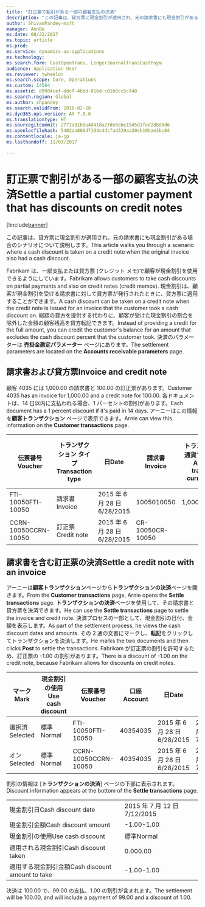 ```yaml
---
title: "訂正票で割引がある一部の顧客支払の決済"
description: "この記事は、貸方票に現金割引が適用され、元の請求書にも現金割引がある場合のシナリオについて説明します。"
author: ShivamPandey-msft
manager: AnnBe
ms.date: 08/22/2017
ms.topic: article
ms.prod: 
ms.service: dynamics-ax-applications
ms.technology: 
ms.search.form: CustOpenTrans, LedgerJournalTransCustPaym
audience: Application User
ms.reviewer: twheeloc
ms.search.scope: Core, Operations
ms.custom: 14564
ms.assetid: d9984cef-ddcf-46bd-816d-c01b8cc5cf48
ms.search.region: Global
ms.author: shpandey
ms.search.validFrom: 2016-02-28
ms.dyn365.ops.version: AX 7.0.0
ms.translationtype: HT
ms.sourcegitcommit: 2771a31b5a4d418a27de0ebe1945d1fed2d8d6d6
ms.openlocfilehash: 5402aa886d7194c4dcfad329aa30eb19bae3bc84
ms.contentlocale: ja-jp
ms.lasthandoff: 11/03/2017

---
```


# <a name="settle-a-partial-customer-payment-that-has-discounts-on-credit-notes"></a><span data-ttu-id="e04da-103">訂正票で割引がある一部の顧客支払の決済</span><span class="sxs-lookup"><span data-stu-id="e04da-103">Settle a partial customer payment that has discounts on credit notes</span></span>

[!include[banner](../includes/banner.md)]


<span data-ttu-id="e04da-104">この記事は、貸方票に現金割引が適用され、元の請求書にも現金割引がある場合のシナリオについて説明します。</span><span class="sxs-lookup"><span data-stu-id="e04da-104">This article walks you through a scenario where a cash discount is taken on a credit note when the original invoice also had a cash discount.</span></span> 

<span data-ttu-id="e04da-105">Fabrikam は、一部支払または貸方票 (クレジット メモ)で顧客が現金割引を使用できるようにしています。</span><span class="sxs-lookup"><span data-stu-id="e04da-105">Fabrikam allows customers to take cash discounts on partial payments and also on credit notes (credit memos).</span></span> <span data-ttu-id="e04da-106">現金割引は、顧客が現金割引を受ける請求書に対して貸方票が発行されたときに、貸方票に適用することができます。</span><span class="sxs-lookup"><span data-stu-id="e04da-106">A cash discount can be taken on a credit note when the credit note is issued for an invoice that the customer took a cash discount on.</span></span> <span data-ttu-id="e04da-107">総額の貸方を提供する代わりに、顧客が受けた現金割引の割合を除外した金額の顧客残高を貸方転記できます。</span><span class="sxs-lookup"><span data-stu-id="e04da-107">Instead of providing a credit for the full amount, you can credit the customer's balance for an amount that excludes the cash discount percent that the customer took.</span></span> <span data-ttu-id="e04da-108">決済のパラメーターは **売掛金勘定パラメーター** ページにあります。</span><span class="sxs-lookup"><span data-stu-id="e04da-108">The settlement parameters are located on the **Accounts receivable parameters** page.</span></span>

## <a name="invoice-and-credit-note"></a><span data-ttu-id="e04da-109">請求書および貸方票</span><span class="sxs-lookup"><span data-stu-id="e04da-109">Invoice and credit note</span></span>
<span data-ttu-id="e04da-110">顧客 4035 には 1,000.00 の請求書と 100.00 の訂正票があります。</span><span class="sxs-lookup"><span data-stu-id="e04da-110">Customer 4035 has an invoice for 1,000.00 and a credit note for 100.00.</span></span> <span data-ttu-id="e04da-111">各ドキュメントは、14 日以内に支払われる場合、1 パーセントの割引があります。</span><span class="sxs-lookup"><span data-stu-id="e04da-111">Each document has a 1 percent discount if it's paid in 14 days.</span></span> <span data-ttu-id="e04da-112">アーニーはこの情報を**顧客トランザクション** ページで表示できます。</span><span class="sxs-lookup"><span data-stu-id="e04da-112">Arnie can view this information on the **Customer transactions** page.</span></span>

| <span data-ttu-id="e04da-113">伝票番号</span><span class="sxs-lookup"><span data-stu-id="e04da-113">Voucher</span></span>    | <span data-ttu-id="e04da-114">トランザクション タイプ</span><span class="sxs-lookup"><span data-stu-id="e04da-114">Transaction type</span></span> | <span data-ttu-id="e04da-115">日</span><span class="sxs-lookup"><span data-stu-id="e04da-115">Date</span></span>      | <span data-ttu-id="e04da-116">請求書</span><span class="sxs-lookup"><span data-stu-id="e04da-116">Invoice</span></span>  | <span data-ttu-id="e04da-117">トランザクション通貨での借方金額</span><span class="sxs-lookup"><span data-stu-id="e04da-117">Amount in transaction currency debit</span></span> | <span data-ttu-id="e04da-118">トランザクション通貨での貸方金額</span><span class="sxs-lookup"><span data-stu-id="e04da-118">Amount in transaction currency credit</span></span> | <span data-ttu-id="e04da-119">残高</span><span class="sxs-lookup"><span data-stu-id="e04da-119">Balance</span></span>  | <span data-ttu-id="e04da-120">通貨</span><span class="sxs-lookup"><span data-stu-id="e04da-120">Currency</span></span> |
|------------|------------------|-----------|----------|--------------------------------------|---------------------------------------|----------|----------|
| <span data-ttu-id="e04da-121">FTI-10050</span><span class="sxs-lookup"><span data-stu-id="e04da-121">FTI-10050</span></span>  | <span data-ttu-id="e04da-122">請求書</span><span class="sxs-lookup"><span data-stu-id="e04da-122">Invoice</span></span>          | <span data-ttu-id="e04da-123">2015 年 6 月 28 日</span><span class="sxs-lookup"><span data-stu-id="e04da-123">6/28/2015</span></span> | <span data-ttu-id="e04da-124">10050</span><span class="sxs-lookup"><span data-stu-id="e04da-124">10050</span></span>    | <span data-ttu-id="e04da-125">1,000.00</span><span class="sxs-lookup"><span data-stu-id="e04da-125">1,000.00</span></span>                             |                                       | <span data-ttu-id="e04da-126">1,000.00</span><span class="sxs-lookup"><span data-stu-id="e04da-126">1,000.00</span></span> | <span data-ttu-id="e04da-127">USD</span><span class="sxs-lookup"><span data-stu-id="e04da-127">USD</span></span>      |
| <span data-ttu-id="e04da-128">CCRN-10050</span><span class="sxs-lookup"><span data-stu-id="e04da-128">CCRN-10050</span></span> | <span data-ttu-id="e04da-129">訂正票</span><span class="sxs-lookup"><span data-stu-id="e04da-129">Credit note</span></span>      | <span data-ttu-id="e04da-130">2015 年 6 月 28 日</span><span class="sxs-lookup"><span data-stu-id="e04da-130">6/28/2015</span></span> | <span data-ttu-id="e04da-131">CR-10050</span><span class="sxs-lookup"><span data-stu-id="e04da-131">CR-10050</span></span> |                                      | <span data-ttu-id="e04da-132">100.00</span><span class="sxs-lookup"><span data-stu-id="e04da-132">100.00</span></span>                                | <span data-ttu-id="e04da-133">-100.00</span><span class="sxs-lookup"><span data-stu-id="e04da-133">-100.00</span></span>  | <span data-ttu-id="e04da-134">USD</span><span class="sxs-lookup"><span data-stu-id="e04da-134">USD</span></span>      |

## <a name="settle-a-credit-note-with-an-invoice"></a><span data-ttu-id="e04da-135">請求書を含む訂正票の決済</span><span class="sxs-lookup"><span data-stu-id="e04da-135">Settle a credit note with an invoice</span></span>
<span data-ttu-id="e04da-136">アーニーは**顧客トランザクション**ページから**トランザクションの決済**ページを開きます。</span><span class="sxs-lookup"><span data-stu-id="e04da-136">From the **Customer transactions** page, Arnie opens the **Settle transactions** page.</span></span> <span data-ttu-id="e04da-137">**トランザクションの決済**ページを使用して、その請求書と貸方票を決済できます。</span><span class="sxs-lookup"><span data-stu-id="e04da-137">He can use the **Settle transactions** page to settle the invoice and credit note.</span></span> <span data-ttu-id="e04da-138">決済プロセスの一部として、現金割引の日付、金額を表示します。</span><span class="sxs-lookup"><span data-stu-id="e04da-138">As part of the settlement process, he views the cash discount dates and amounts.</span></span> <span data-ttu-id="e04da-139">その 2 通の文書にマークし、**転記**をクリックしてトランザクションを決済します。</span><span class="sxs-lookup"><span data-stu-id="e04da-139">He marks the two documents and then clicks **Post** to settle the transactions.</span></span> <span data-ttu-id="e04da-140">Fabrikam が訂正票の割引を許可するため、訂正票の -1.00 の割引があります。</span><span class="sxs-lookup"><span data-stu-id="e04da-140">There is a discount of -1.00 on the credit note, because Fabrikam allows for discounts on credit notes.</span></span>

| <span data-ttu-id="e04da-141">マーク</span><span class="sxs-lookup"><span data-stu-id="e04da-141">Mark</span></span>     | <span data-ttu-id="e04da-142">現金割引の使用</span><span class="sxs-lookup"><span data-stu-id="e04da-142">Use cash discount</span></span> | <span data-ttu-id="e04da-143">伝票番号</span><span class="sxs-lookup"><span data-stu-id="e04da-143">Voucher</span></span>    | <span data-ttu-id="e04da-144">口座</span><span class="sxs-lookup"><span data-stu-id="e04da-144">Account</span></span> | <span data-ttu-id="e04da-145">日</span><span class="sxs-lookup"><span data-stu-id="e04da-145">Date</span></span>      | <span data-ttu-id="e04da-146">期日</span><span class="sxs-lookup"><span data-stu-id="e04da-146">Due date</span></span>  | <span data-ttu-id="e04da-147">請求書</span><span class="sxs-lookup"><span data-stu-id="e04da-147">Invoice</span></span>  | <span data-ttu-id="e04da-148">トランザクション通貨の金額</span><span class="sxs-lookup"><span data-stu-id="e04da-148">Amount in transaction currency</span></span> | <span data-ttu-id="e04da-149">通貨</span><span class="sxs-lookup"><span data-stu-id="e04da-149">Currency</span></span> | <span data-ttu-id="e04da-150">決済金額</span><span class="sxs-lookup"><span data-stu-id="e04da-150">Amount to settle</span></span> |
|----------|-------------------|------------|---------|-----------|-----------|----------|--------------------------------|----------|------------------|
| <span data-ttu-id="e04da-151">選択済</span><span class="sxs-lookup"><span data-stu-id="e04da-151">Selected</span></span> | <span data-ttu-id="e04da-152">標準</span><span class="sxs-lookup"><span data-stu-id="e04da-152">Normal</span></span>            | <span data-ttu-id="e04da-153">FTI-10050</span><span class="sxs-lookup"><span data-stu-id="e04da-153">FTI-10050</span></span>  | <span data-ttu-id="e04da-154">4035</span><span class="sxs-lookup"><span data-stu-id="e04da-154">4035</span></span>    | <span data-ttu-id="e04da-155">2015 年 6 月 28 日</span><span class="sxs-lookup"><span data-stu-id="e04da-155">6/28/2015</span></span> | <span data-ttu-id="e04da-156">2015 年 7 月 28 日</span><span class="sxs-lookup"><span data-stu-id="e04da-156">7/28/2015</span></span> | <span data-ttu-id="e04da-157">10050</span><span class="sxs-lookup"><span data-stu-id="e04da-157">10050</span></span>    | <span data-ttu-id="e04da-158">1,000.00</span><span class="sxs-lookup"><span data-stu-id="e04da-158">1,000.00</span></span>                       | <span data-ttu-id="e04da-159">USD</span><span class="sxs-lookup"><span data-stu-id="e04da-159">USD</span></span>      | <span data-ttu-id="e04da-160">990.00</span><span class="sxs-lookup"><span data-stu-id="e04da-160">990.00</span></span>           |
| <span data-ttu-id="e04da-161">オン</span><span class="sxs-lookup"><span data-stu-id="e04da-161">Selected</span></span> | <span data-ttu-id="e04da-162">標準</span><span class="sxs-lookup"><span data-stu-id="e04da-162">Normal</span></span>            | <span data-ttu-id="e04da-163">CCRN-10050</span><span class="sxs-lookup"><span data-stu-id="e04da-163">CCRN-10050</span></span> | <span data-ttu-id="e04da-164">4035</span><span class="sxs-lookup"><span data-stu-id="e04da-164">4035</span></span>    | <span data-ttu-id="e04da-165">2015 年 6 月 28 日</span><span class="sxs-lookup"><span data-stu-id="e04da-165">6/28/2015</span></span> | <span data-ttu-id="e04da-166">2015 年 7 月 28 日</span><span class="sxs-lookup"><span data-stu-id="e04da-166">7/28/2015</span></span> | <span data-ttu-id="e04da-167">CR-10050</span><span class="sxs-lookup"><span data-stu-id="e04da-167">CR-10050</span></span> | <span data-ttu-id="e04da-168">-100.00</span><span class="sxs-lookup"><span data-stu-id="e04da-168">-100.00</span></span>                        | <span data-ttu-id="e04da-169">USD</span><span class="sxs-lookup"><span data-stu-id="e04da-169">USD</span></span>      | <span data-ttu-id="e04da-170">-99.00</span><span class="sxs-lookup"><span data-stu-id="e04da-170">-99.00</span></span>           |

<span data-ttu-id="e04da-171">割引の情報は [**トランザクションの決済**] ページの下部に表示されます。</span><span class="sxs-lookup"><span data-stu-id="e04da-171">Discount information appears at the bottom of the **Settle transactions** page.</span></span>

|                              |           |
|------------------------------|-----------|
| <span data-ttu-id="e04da-172">現金割引日</span><span class="sxs-lookup"><span data-stu-id="e04da-172">Cash discount date</span></span>           | <span data-ttu-id="e04da-173">2015 年 7 月 12 日</span><span class="sxs-lookup"><span data-stu-id="e04da-173">7/12/2015</span></span> |
| <span data-ttu-id="e04da-174">現金割引金額</span><span class="sxs-lookup"><span data-stu-id="e04da-174">Cash discount amount</span></span>         | <span data-ttu-id="e04da-175">-1.00</span><span class="sxs-lookup"><span data-stu-id="e04da-175">-1.00</span></span>     |
| <span data-ttu-id="e04da-176">現金割引の使用</span><span class="sxs-lookup"><span data-stu-id="e04da-176">Use cash discount</span></span>            | <span data-ttu-id="e04da-177">標準</span><span class="sxs-lookup"><span data-stu-id="e04da-177">Normal</span></span>    |
| <span data-ttu-id="e04da-178">適用される現金割引</span><span class="sxs-lookup"><span data-stu-id="e04da-178">Cash discount taken</span></span>          | <span data-ttu-id="e04da-179">0.00</span><span class="sxs-lookup"><span data-stu-id="e04da-179">0.00</span></span>      |
| <span data-ttu-id="e04da-180">適用する現金割引金額</span><span class="sxs-lookup"><span data-stu-id="e04da-180">Cash discount amount to take</span></span> | <span data-ttu-id="e04da-181">-1.00</span><span class="sxs-lookup"><span data-stu-id="e04da-181">-1.00</span></span>     |

<span data-ttu-id="e04da-182">決済は 100.00 で、99.00 の支払、1.00 の割引が含まれます。</span><span class="sxs-lookup"><span data-stu-id="e04da-182">The settlement will be 100.00, and will include a payment of 99.00 and a discount of 1.00.</span></span>




